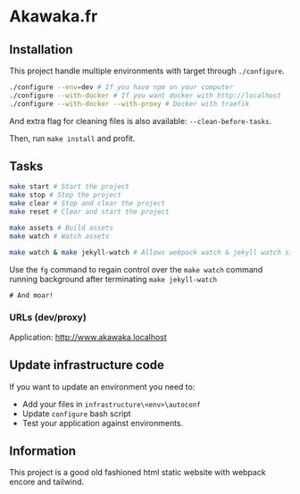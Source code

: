 # Akawaka.fr

## Installation

This project handle multiple environments with target through
`./configure`.

```bash
./configure --env=dev # If you have npm on your computer
./configure --with-docker # If you want docker with http://localhost
./configure --with-docker --with-proxy # Docker with traefik
```

And extra flag for cleaning files is also available: `--clean-before-tasks`.

Then, run `make install` and profit.

## Tasks

```bash
make start # Start the project
make stop # Stop the project
make clear # Stop and clear the project
make reset # Clear and start the project

make assets # Build assets
make watch # Watch assets

make watch & make jekyll-watch # Allows webpack watch & jekyll watch simultaneously
```
Use the `fg` command to regain control over the `make watch` command running background after terminating `make jekyll-watch`

```
# And moar!
```

### URLs (dev/proxy)

Application: <http://www.akawaka.localhost>

## Update infrastructure code

If you want to update an environment you
need to:

- Add your files in `infrastructure\<env>\autoconf`
- Update `configure` bash script
- Test your application against environments.

## Information

This project is a good old fashioned html static website
with webpack encore and tailwind.
